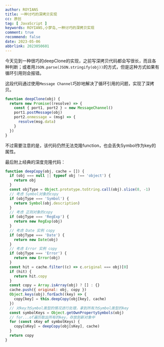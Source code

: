 ```yaml
---
author: ROYIANS
title: 一种讨巧的深拷贝实现
cc: 原创
tag: [ JavaScript ]
keywords: ROYIANS,小梦岛,一种讨巧的深拷贝实现
comment: true
recommend: false
date: 2023-05-06
abbrlink: 2023050601
---
```


今天见到一种很巧的deepClone的实现，之前写深拷贝代码都会写很长，而且各种判断；或者用`JSON.parse(JSON.stringify(obj))`的方式，但是这种方式如果有循环引用则会报错。

这段代码通过使用`Message Channel`巧妙地解决了循环引用的问题，实现了深拷贝。

```javascript
function deepClone(obj) {
  return new Promise((resolve) => {
    const { port1, port2 } = new MessageChannel()
    port1.postMessage(obj)
    port2.onmessage = (msg) => {
      resolve(msg.data)
    }
  })
}
```

不过需要注意的是，该代码仍然无法克隆function，也会丢失Symbol作为key的属性。

最后附上经典的深度克隆代码：

```javascript
function deepCopy(obj, cache = []) {
  if (obj === null || typeof obj !== 'object') {
    return obj
  }
  const objType = Object.prototype.toString.call(obj).slice(8, -1)
  // 考虑 Symbol对象的copy
  if (objType === 'Symbol') {
    return Symbol(obj.description)
  }
  // 考虑 正则对象的copy
  if (objType === 'RegExp') {
    return new RegExp(obj)
  }
  // 考虑 Date 实例 copy
  if (objType === 'Date') {
    return new Date(obj)
  }
  // 考虑 Error 实例 copy
  if (objType === 'Error') {
    return new Error(obj)
  }
  const hit = cache.filter((c) => c.original === obj)[0]
  if (hit) {
    return hit.copy
  }
  const copy = Array.isArray(obj) ? [] : {}
  cache.push({ original: obj, copy })
  Object.keys(obj).forEach((key) => {
    copy[key] = this.deepCopy(obj[key], cache)
  })
  // 对key为Symbol类型的情况进行处理，拿到所有为Symbol类型的key
  const symbolKeys = Object.getOwnPropertySymbols(obj)
  // for...of遍历取出所有的key，存放到新对象中
  for (const sKey of symbolKeys) {
    copy[sKey] = deepCopy(obj[sKey], cache)
  }
  return copy
}
```
